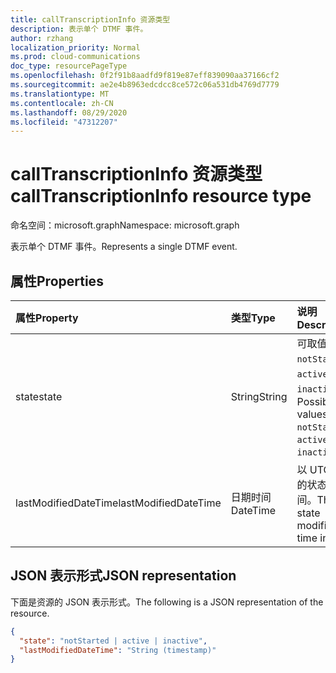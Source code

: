 ```yaml
---
title: callTranscriptionInfo 资源类型
description: 表示单个 DTMF 事件。
author: rzhang
localization_priority: Normal
ms.prod: cloud-communications
doc_type: resourcePageType
ms.openlocfilehash: 0f2f91b8aadfd9f819e87eff839090aa37166cf2
ms.sourcegitcommit: ae2e4b8963edcdcc8ce572c06a531db4769d7779
ms.translationtype: MT
ms.contentlocale: zh-CN
ms.lasthandoff: 08/29/2020
ms.locfileid: "47312207"
---
```

# <a name="calltranscriptioninfo-resource-type"></a><span data-ttu-id="83afb-103">callTranscriptionInfo 资源类型</span><span class="sxs-lookup"><span data-stu-id="83afb-103">callTranscriptionInfo resource type</span></span>

<span data-ttu-id="83afb-104">命名空间：microsoft.graph</span><span class="sxs-lookup"><span data-stu-id="83afb-104">Namespace: microsoft.graph</span></span>

<span data-ttu-id="83afb-105">表示单个 DTMF 事件。</span><span class="sxs-lookup"><span data-stu-id="83afb-105">Represents a single DTMF event.</span></span>

## <a name="properties"></a><span data-ttu-id="83afb-106">属性</span><span class="sxs-lookup"><span data-stu-id="83afb-106">Properties</span></span>

| <span data-ttu-id="83afb-107">属性</span><span class="sxs-lookup"><span data-stu-id="83afb-107">Property</span></span>       | <span data-ttu-id="83afb-108">类型</span><span class="sxs-lookup"><span data-stu-id="83afb-108">Type</span></span>    | <span data-ttu-id="83afb-109">说明</span><span class="sxs-lookup"><span data-stu-id="83afb-109">Description</span></span>|
|:---------------|:--------|:----------|
| <span data-ttu-id="83afb-110">state</span><span class="sxs-lookup"><span data-stu-id="83afb-110">state</span></span> | <span data-ttu-id="83afb-111">String</span><span class="sxs-lookup"><span data-stu-id="83afb-111">String</span></span> | <span data-ttu-id="83afb-112">可取值为：`notStarted`、`active`、`inactive`。</span><span class="sxs-lookup"><span data-stu-id="83afb-112">Possible values are: `notStarted`, `active`, `inactive`.</span></span> |
| <span data-ttu-id="83afb-113">lastModifiedDateTime</span><span class="sxs-lookup"><span data-stu-id="83afb-113">lastModifiedDateTime</span></span> | <span data-ttu-id="83afb-114">日期时间</span><span class="sxs-lookup"><span data-stu-id="83afb-114">DateTime</span></span> | <span data-ttu-id="83afb-115">以 UTC 表示的状态修改时间。</span><span class="sxs-lookup"><span data-stu-id="83afb-115">The state modified time in UTC.</span></span> |

## <a name="json-representation"></a><span data-ttu-id="83afb-116">JSON 表示形式</span><span class="sxs-lookup"><span data-stu-id="83afb-116">JSON representation</span></span>

<span data-ttu-id="83afb-117">下面是资源的 JSON 表示形式。</span><span class="sxs-lookup"><span data-stu-id="83afb-117">The following is a JSON representation of the resource.</span></span>

<!-- {
  "blockType": "resource",
  "optionalProperties": [
  ],
  "@odata.type": "microsoft.graph.callTranscriptionInfo"
}-->
```json
{
  "state": "notStarted | active | inactive",
  "lastModifiedDateTime": "String (timestamp)"
}
```

